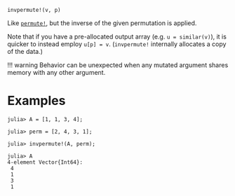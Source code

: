 ```
invpermute!(v, p)
```

Like [`permute!`](@ref), but the inverse of the given permutation is applied.

Note that if you have a pre-allocated output array (e.g. `u = similar(v)`), it is quicker to instead employ `u[p] = v`.  (`invpermute!` internally allocates a copy of the data.)

!!! warning
    Behavior can be unexpected when any mutated argument shares memory with any other argument.


# Examples

```jldoctest
julia> A = [1, 1, 3, 4];

julia> perm = [2, 4, 3, 1];

julia> invpermute!(A, perm);

julia> A
4-element Vector{Int64}:
 4
 1
 3
 1
```
